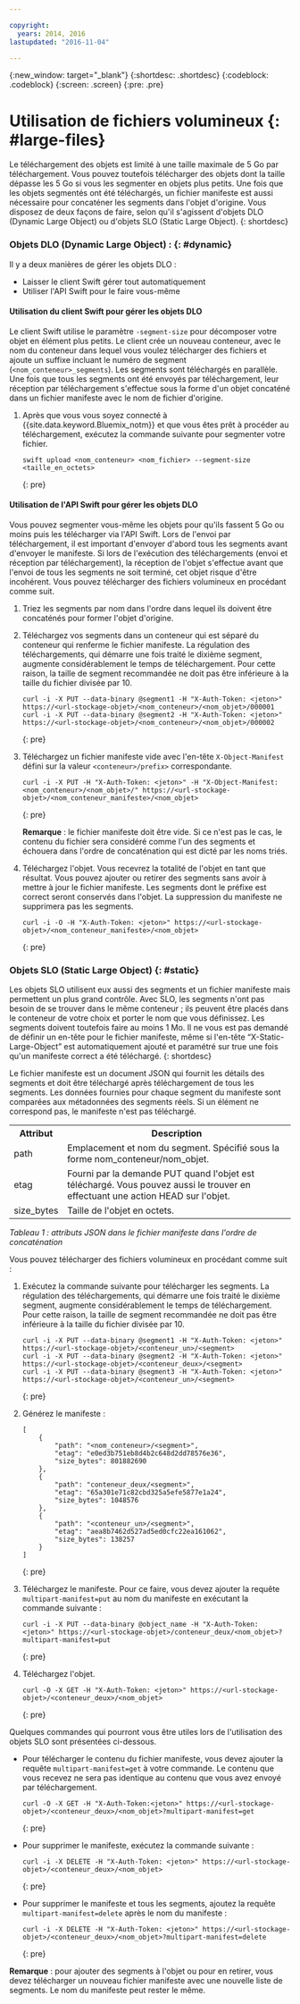 ```yaml
---

copyright:
  years: 2014, 2016
lastupdated: "2016-11-04"

---
```

{:new_window: target="_blank"}
{:shortdesc: .shortdesc}
{:codeblock: .codeblock}
{:screen: .screen}
{:pre: .pre}


# Utilisation de fichiers volumineux {: #large-files}


Le téléchargement des objets est limité à une taille maximale de 5 Go par téléchargement. Vous pouvez toutefois télécharger des objets dont la taille dépasse les 5 Go si vous les segmenter en objets plus petits. Une fois que les objets segmentés ont été téléchargés, un fichier manifeste est aussi nécessaire pour concaténer les segments dans l'objet d'origine. Vous disposez de deux façons de faire, selon qu'il s'agissent d'objets DLO (Dynamic Large Object) ou d'objets SLO (Static Large Object).
{: shortdesc}

### Objets DLO (Dynamic Large Object) : {: #dynamic}

Il y a deux manières de gérer les objets DLO :
  * Laisser le client Swift gérer tout automatiquement
  * Utiliser l'API Swift pour le faire vous-même

#### Utilisation du client Swift pour gérer les objets DLO

Le client Swift utilise le paramètre `-segment-size` pour décomposer votre objet en élément plus petits. Le client crée un nouveau conteneur, avec le nom du conteneur dans lequel vous voulez télécharger des fichiers et ajoute un suffixe incluant le numéro de segment (`<nom_conteneur>_segments`). Les segments sont téléchargés en parallèle. Une fois que tous les segments ont été envoyés par téléchargement, leur réception par téléchargement s'effectue sous la forme d'un objet concaténé dans un fichier manifeste avec le nom de fichier d'origine.

1. Après que vous vous soyez connecté à {{site.data.keyword.Bluemix_notm}} et que vous êtes prêt à procéder au téléchargement, exécutez la commande suivante pour segmenter votre fichier.

    ```
    swift upload <nom_conteneur> <nom_fichier> --segment-size <taille_en_octets>
    ```
    {: pre}

#### Utilisation de l'API Swift pour gérer les objets DLO

Vous pouvez segmenter vous-même les objets pour qu'ils fassent 5 Go ou moins puis les télécharger via l'API Swift. Lors de l'envoi par téléchargement, il est important d'envoyer d'abord tous les segments avant d'envoyer le manifeste. Si lors de l'exécution des téléchargements (envoi et réception par téléchargement), la réception de l'objet s'effectue avant que l'envoi de tous les segments ne soit terminé, cet objet risque d'être incohérent. Vous pouvez télécharger des fichiers volumineux en procédant comme suit.

1. Triez les segments par nom dans l'ordre dans lequel ils doivent être concaténés pour former l'objet d'origine.
2. Téléchargez vos segments dans un conteneur qui est séparé du conteneur qui renferme le fichier manifeste. La régulation des téléchargements, qui démarre une fois traité le dixième segment, augmente considérablement le temps de téléchargement.  Pour cette raison, la taille de segment recommandée ne doit pas être inférieure à la taille du fichier divisée par 10.

    ```
    curl -i -X PUT --data-binary @segment1 -H "X-Auth-Token: <jeton>" https://<url-stockage-objet>/<nom_conteneur>/<nom_objet>/000001
    curl -i -X PUT --data-binary @segment2 -H "X-Auth-Token: <jeton>" https://<url-stockage-objet>/<nom_conteneur>/<nom_objet>/000002
    ```
    {: pre}

3. Téléchargez un fichier manifeste vide avec l'en-tête `X-Object-Manifest` défini sur la valeur `<conteneur>/prefix>` correspondante.

    ```
    curl -i -X PUT -H "X-Auth-Token: <jeton>" -H "X-Object-Manifest: <nom_conteneur>/<nom_objet>/" https://<url-stockage-objet>/<nom_conteneur_manifeste>/<nom_objet>
    ```
    {: pre}

    **Remarque** : le fichier manifeste doit être vide. Si ce n'est pas le cas, le contenu du fichier sera considéré comme l'un des segments et échouera dans l'ordre de concaténation qui est dicté par les noms triés.
4. Téléchargez l'objet. Vous recevrez la totalité de l'objet en tant que résultat. Vous pouvez ajouter ou retirer des segments sans avoir à mettre à jour le fichier manifeste. Les segments dont le préfixe est correct seront conservés dans l'objet. La suppression du manifeste ne supprimera pas les segments.

    ```
    curl -i -O -H "X-Auth-Token: <jeton>" https://<url-stockage-objet>/<nom_conteneur_manifeste>/<nom_objet>
    ```
    {: pre}


### Objets SLO (Static Large Object) {: #static}

Les objets SLO utilisent eux aussi des segments et un fichier manifeste mais permettent un plus grand contrôle. Avec SLO, les segments n'ont pas besoin de se trouver dans le même conteneur ; ils peuvent être placés dans le conteneur de votre choix et porter le nom que vous définissez. Les segments doivent toutefois faire au moins 1 Mo. Il ne vous est pas demandé de définir un en-tête pour le fichier manifeste, même si l'en-tête “X-Static-Large-Object” est automatiquement ajouté et paramétré sur true une fois qu'un manifeste correct a été téléchargé.
{: shortdesc}

Le fichier manifeste est un document JSON qui fournit les détails des segments et doit être téléchargé après téléchargement de tous les segments. Les données fournies pour chaque segment du manifeste sont comparées aux métadonnées des segments réels. Si un élément ne correspond pas, le manifeste n'est pas téléchargé.

<table>
  <tr>
    <th> Attribut </th>
    <th> Description </th>
  </tr>
  <tr>
    <td> path </td>
    <td> Emplacement et nom du segment. Spécifié sous la forme nom_conteneur/nom_objet. </td>
  </tr>
  <tr>
    <td> etag </td>
    <td> Fourni par la demande PUT quand l'objet est téléchargé. Vous pouvez aussi le trouver en effectuant une action HEAD sur l'objet. </td>
  </tr>
  <tr>
    <td> size_bytes </td>
    <td> Taille de l'objet en octets. </td>
  </tr>
</table>

*Tableau 1 : attributs JSON dans le fichier manifeste dans l'ordre de concaténation*

Vous pouvez télécharger des fichiers volumineux en procédant comme suit :

1. Exécutez la commande suivante pour télécharger les segments. La régulation des téléchargements, qui démarre une fois traité le dixième segment, augmente considérablement le temps de téléchargement.  Pour cette raison, la taille de segment recommandée ne doit pas être inférieure à la taille du fichier divisée par 10.

    ```
    curl -i -X PUT --data-binary @segment1 -H "X-Auth-Token: <jeton>" https://<url-stockage-objet>/<conteneur_un>/<segment>
    curl -i -X PUT --data-binary @segment2 -H "X-Auth-Token: <jeton>" https://<url-stockage-objet>/<conteneur_deux>/<segment>
    curl -i -X PUT --data-binary @segment3 -H "X-Auth-Token: <jeton>" https://<url-stockage-objet>/<conteneur_un>/<segment>
    ```
    {: pre}

2. Générez le manifeste :

    ```
    [
        {
            "path": "<nom_conteneur>/<segment>",
            "etag": "e0ed3b751eb8d4b2c648d2dd78576e36",
            "size_bytes": 801882690
        },
        {
            "path": "conteneur_deux/<segment>",
            "etag": "65a301e71c82cbd325a5efe5877e1a24",
            "size_bytes": 1048576
        },
        {
            "path": "<conteneur_un>/<segment>",
            "etag": "aea8b7462d527ad5ed0cfc22ea161062",
            "size_bytes": 138257
        }
    ]
    ```
    {: pre}

3. Téléchargez le manifeste. Pour ce faire, vous devez ajouter la requête `multipart-manifest=put` au nom du manifeste en exécutant la commande suivante :

    ```
    curl -i -X PUT --data-binary @object_name -H "X-Auth-Token: <jeton>" https://<url-stockage-objet>/conteneur_deux/<nom_objet>?multipart-manifest=put
    ```
    {: pre}

4. Téléchargez l'objet.

    ```
    curl -O -X GET -H "X-Auth-Token: <jeton>" https://<url-stockage-objet>/<conteneur_deux>/<nom_objet>
    ```
    {: pre}

Quelques commandes qui pourront vous être utiles lors de l'utilisation des objets SLO sont présentées ci-dessous.

* Pour télécharger le contenu du fichier manifeste, vous devez ajouter la requête `multipart-manifest=get` à votre commande. Le contenu que vous recevez ne sera pas identique au contenu que vous avez envoyé par téléchargement.

    ```
    curl -O -X GET -H "X-Auth-Token:<jeton>" https://<url-stockage-objet>/<conteneur_deux>/<nom_objet>?multipart-manifest=get
    ```
    {: pre}

* Pour supprimer le manifeste, exécutez la commande suivante :

    ```
    curl -i -X DELETE -H "X-Auth-Token: <jeton>" https://<url-stockage-objet>/<conteneur_deux>/<nom_objet>
    ```
    {: pre}

* Pour supprimer le manifeste et tous les segments, ajoutez la requête `multipart-manifest=delete` après le nom du manifeste :

    ```
    curl -i -X DELETE -H "X-Auth-Token: <jeton>" https://<url-stockage-objet>/<conteneur_deux>/<nom_objet>?multipart-manifest=delete
    ```
    {: pre}

**Remarque** : pour ajouter des segments à l'objet ou pour en retirer, vous devez télécharger un nouveau fichier manifeste avec une nouvelle liste de segments. Le nom du manifeste peut rester le même.
